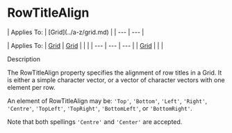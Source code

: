 




<h1 class="heading"><span class="name">RowTitleAlign</span></h1>
| Applies To: | [Grid](../a-z/grid.md) |
| --- | ---  |

| Applies To: | [Grid](../a-z/grid.md) | [Grid](../a-z/grid.md) |  |  |
| --- | --- | ---  |
| [Grid](../a-z/grid.md) |  |  |


Description


The RowTitleAlign property specifies the alignment of row titles in a Grid. It is either a simple character vector, or a vector of character vectors with one element per row.


An element of RowTitleAlign may be: `'Top'`, `'Bottom'`, `'Left'`, `'Right'`, `'Centre'`, `'TopLeft'`, `'TopRight'`, `'BottomLeft'`, or `'BottomRight'`.


Note that both spellings `'Centre'` and `'Center'` are accepted.




